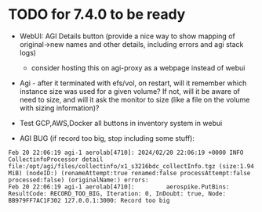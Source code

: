 # TODO for 7.4.0 to be ready

* WebUI: AGI Details button (provide a nice way to show mapping of original->new names and other details, including errors and agi stack logs)
  * consider hosting this on agi-proxy as a webpage instead of webui
* Agi - after it terminated with efs/vol, on restart, will it remember which instance size was used for a given volume? If not, will it be aware of need to size, and will it ask the monitor to size (like a file on the volume with sizing information)?
* Test GCP,AWS,Docker all buttons in inventory system in webui

* AGI BUG (if record too big, stop including some stuff):
```
Feb 20 22:06:19 agi-1 aerolab[4710]: 2024/02/20 22:06:19 +0000 INFO CollectinfoProcessor detail file:/opt/agi/files/collectinfo/x1_s3216bdc_collectInfo.tgz (size:1.94 MiB) (nodeID:) (renameAttempt:true renamed:false processAttempt:false processed:false) (originalName:) errors:
Feb 20 22:06:19 agi-1 aerolab[4710]:         aerospike.PutBins: ResultCode: RECORD_TOO_BIG, Iteration: 0, InDoubt: true, Node: BB979FF7AC1F302 127.0.0.1:3000: Record too big
```
